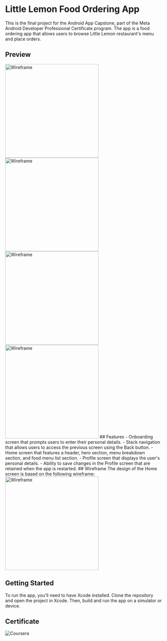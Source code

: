 # Little Lemon Food Ordering App
This is the final project for the Android App Capstone, part of the Meta Android Developer Professional Certificate program. The app is a food ordering app that allows users to browse Little Lemon restaurant's menu and place orders.

## Preview
<img width="300" alt="Wireframe" src="https://github.com/amed991121/little-lemon/blob/main/Wireframe.png">
<img width="300" alt="Wireframe" src="https://github.com/amed991121/little-lemon/blob/main/Wireframe.png">
<img width="300" alt="Wireframe" src="https://github.com/amed991121/little-lemon/blob/main/Wireframe.png">
<img width="300" alt="Wireframe" src="https://github.com/amed991121/little-lemon/blob/main/Wireframe.png">
## Features
- Onboarding screen that prompts users to enter their personal details.
- Stack navigation that allows users to access the previous screen using the Back button.
- Home screen that features a header, hero section, menu breakdown section, and food menu list section.
- Profile screen that displays the user's personal details.
- Ability to save changes in the Profile screen that are retained when the app is restarted.
## Wireframe
The design of the Home screen is based on the following wireframe:

<img width="300" alt="Wireframe" src="https://github.com/amed991121/little-lemon/blob/main/Wireframe.png">

## Getting Started
To run the app, you'll need to have Xcode installed. Clone the repository and open the project in Xcode. Then, build and run the app on a simulator or device.

## Certificate
![Coursera](https://github.com/e-vakker/little-lemon-app/assets/93353925/15def6d4-74cb-4b93-b958-719b62cf4a6c)
